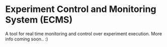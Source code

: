 # Experiment Control and Monitoring System (ECMS)

A tool for real time monitoring and control over experiment execution.
More info coming soon.. :)
